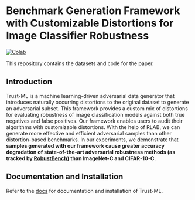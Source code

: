 # Benchmark Generation Framework with Customizable Distortions for Image Classifier Robustness

[![Colab](https://colab.research.google.com/assets/colab-badge.svg)](https://colab.research.google.com/drive/1Lhe2U9bfXy5IO7-bBK_qcr5jVExKDn-E?usp=sharing)

This repository contains the datasets and code for the paper.

## Introduction
Trust-ML is a machine learning-driven adversarial data generator that introduces naturally occurring distortions to the
original dataset to generate an adversarial subset. This framework provides a custom mix of distortions for evaluating
robustness of image classification models against both true negatives and false positives. Our framework enables users
to audit their algorithms with customizable distortions. With the help of RLAB, we can generate more effective and
efficient adversarial samples than other distortion-based benchmarks.
In our experiments, we demonstrate that **samples generated with our framework cause greater accuracy degradation of
state-of-the-art adversarial robustness methods (as tracked by [RobustBench](https://robustbench.github.io/)) than
ImageNet-C and CIFAR-10-C**.

## Documentation and Installation
Refer to the [docs](https://hewlettpackard.github.io/trust-ml/) for documentation and installation of Trust-ML.